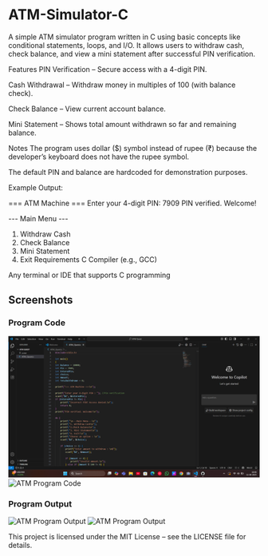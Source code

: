 # ATM-Simulator-C
A simple ATM simulator program written in C using basic concepts like conditional statements, loops, and I/O.
It allows users to withdraw cash, check balance, and view a mini statement after successful PIN verification.

Features
PIN Verification – Secure access with a 4-digit PIN.

Cash Withdrawal – Withdraw money in multiples of 100 (with balance check).

Check Balance – View current account balance.

Mini Statement – Shows total amount withdrawn so far and remaining balance.

Notes
The program uses dollar ($) symbol instead of rupee (₹) because the developer’s keyboard does not have the rupee symbol.

The default PIN and balance are hardcoded for demonstration purposes.

Example Output:

=== ATM Machine ===
Enter your 4-digit PIN: 7909
PIN verified. Welcome!

--- Main Menu ---
1. Withdraw Cash
2. Check Balance
3. Mini Statement
4. Exit
Requirements
C Compiler (e.g., GCC)

Any terminal or IDE that supports C programming

## Screenshots

### Program Code
![ATM Program Code](https://github.com/Sundaram790/ATM-Simulator-C/blob/main/Screenshot%2001.png?raw=true)
![ATM Program Code]()

### Program Output
![ATM Program Output]()
![ATM Program Output]()


This project is licensed under the MIT License – see the LICENSE file for details.
